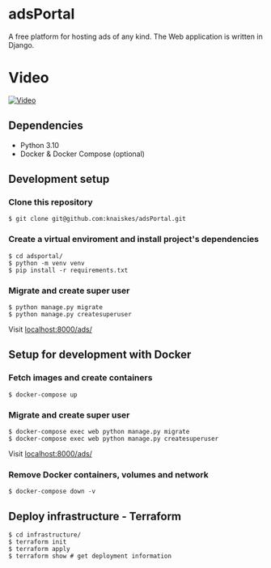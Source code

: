 # adsPortal

A free platform for hosting ads of any kind. The Web application is written
in Django.

# Video
[![Video](https://i9.ytimg.com/vi_webp/YSvFmnqmmtM/mq2.webp?sqp=CICAu50G-oaymwEmCMACELQB8quKqQMa8AEB-AH-CYAC0AWKAgwIABABGA8gZShFMA8=&rs=AOn4CLBs1ysFm0p0zJNP5v5_mfNvNFaYnw)](https://youtu.be/YSvFmnqmmtM)

## Dependencies

- Python 3.10
- Docker & Docker Compose (optional)

## Development setup

### Clone this repository

```
$ git clone git@github.com:knaiskes/adsPortal.git
```

### Create a virtual enviroment and install project's dependencies

```
$ cd adsportal/
$ python -m venv venv
$ pip install -r requirements.txt
```

### Migrate and create super user

```
$ python manage.py migrate
$ python manage.py createsuperuser
```

Visit [localhost:8000/ads/](http://localhost:8000/ads/)


## Setup for development with Docker

### Fetch images and create containers

```
$ docker-compose up
```

### Migrate and create super user

```
$ docker-compose exec web python manage.py migrate
$ docker-compose exec web python manage.py createsuperuser
```

Visit [localhost:8000/ads/](http://localhost:8000/ads/)

### Remove Docker containers, volumes and network

```
$ docker-compose down -v
```

## Deploy infrastructure - Terraform

```
$ cd infrastructure/
$ terraform init
$ terraform apply
$ terraform show # get deployment information
```
